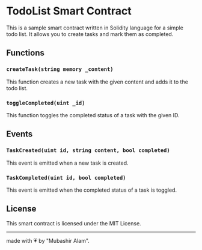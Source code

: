 # TodoList Smart Contract

This is a sample smart contract written in Solidity language for a simple todo list. It allows you to create tasks and mark them as completed.

## Functions

### `createTask(string memory _content)`

This function creates a new task with the given content and adds it to the todo list.

### `toggleCompleted(uint _id)`

This function toggles the completed status of a task with the given ID.

## Events

### `TaskCreated(uint id, string content, bool completed)`

This event is emitted when a new task is created.

### `TaskCompleted(uint id, bool completed)`

This event is emitted when the completed status of a task is toggled.

## License

This smart contract is licensed under the MIT License.

<hr>

made with &#128151; by "Mubashir Alam".
